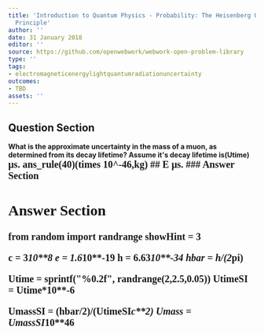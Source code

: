 ```yaml
---
title: 'Introduction to Quantum Physics - Probability: The Heisenberg Uncertainty
  Principle'
author: ''
date: 31 January 2018
editor: ''
source: https://github.com/openwebwork/webwork-open-problem-library
type: ''
tags:
- electromagneticenergylightquantumradiationuncertainty
outcomes:
- TBD
assets: ''
---
```


## Question Section 

<b>
What is the approximate uncertainty in the mass of a muon, as determined from its decay lifetime? Assume it's decay lifetime is(Utime) <span style="font-family: 'Times'; font-size: 20px";>&mu;s<span>.
ans_rule(40)(times 10^-46,kg)
## E
<span style="font-family: 'Times'; font-size: 20px";>&mu;s<span>.
### Answer Section


## Answer Section

from random import randrange
showHint = 3

c = 3*10**8
e = 1.6*10**-19
h = 6.63*10**-34
hbar = h/(2*pi)

Utime = sprintf("%0.2f", randrange(2,2.5,0.05))
UtimeSI = Utime*10**-6

UmassSI = (hbar/2)/(UtimeSI*c**2)
Umass = UmassSI*10**46